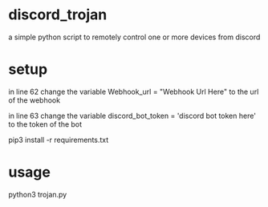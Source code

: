 # discord_trojan
a simple python script to remotely control one or more devices from discord

# setup

in line 62 change the variable Webhook_url = "Webhook Url Here" to the url of the webhook

in line 63 change the variable discord_bot_token = 'discord bot token here' to the token of the bot

pip3 install -r requirements.txt

# usage

python3 trojan.py
